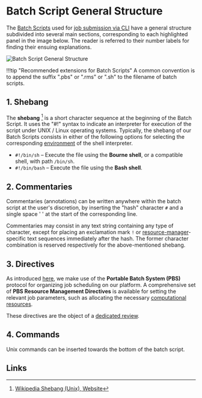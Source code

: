 # Batch Script General Structure

The [Batch Scripts](overview.md) used for [job submission via CLI](../overview.md) have a general structure subdivided into several main sections, corresponding to each highlighted panel in the image below. The reader is referred to their number labels for finding their ensuing explanations.

![Batch Script General Structure](../../images/jobs-cli/jobscript_structure.png "Batch Script General Structure")

!!!tip "Recommended extensions for Batch Scripts"
    A common convention is to append the suffix ".pbs" or ".rms" or ".sh" to the filename of batch scripts.

## 1. Shebang

The **shebang** [^1] is a short character sequence at the beginning of the Batch Script. It uses the "#!" syntax to indicate an interpreter for execution of the script under UNIX / Linux operating systems. Typically, the shebang of our Batch Scripts consists in either of the following options for selecting the corresponding [environment](../../cli/environment.md#shell-type) of the shell interpreter.

- `#!/bin/sh` – Execute the file using the **Bourne shell**, or a compatible shell, with path `/bin/sh`.
- `#!/bin/bash` – Execute the file using the **Bash shell**.

## 2. Commentaries

Commentaries (annotations) can be written anywhere within the batch script at the user's discretion, by inserting the "hash" character `#` and a single space ' ' at the start of the corresponding line.
 
Commentaries may consist in any text string containing any type of character, except for placing an exclamation mark `!` or [resource-manager](../../infrastructure/resource/overview.md)-specific text sequences immediately after the hash. The former character combination is reserved respectively for the above-mentioned shebang.

## 3. Directives

As introduced [here](overview.md#implementation), we make use of the **Portable Batch System (PBS)** protocol for organizing job scheduling on our platform. A comprehensive set of **PBS  Resource Management Directives** is available for setting the relevant job parameters, such as allocating the necessary [computational resources](../../infrastructure/compute/parameters.md). 

These directives are the object of a [dedicated review](directives.md).

## 4. Commands

Unix commands can be inserted towards the bottom of the batch script.

## Links

[^1]: [Wikipedia Shebang (Unix), Website](https://en.wikipedia.org/wiki/Shebang_(Unix))
